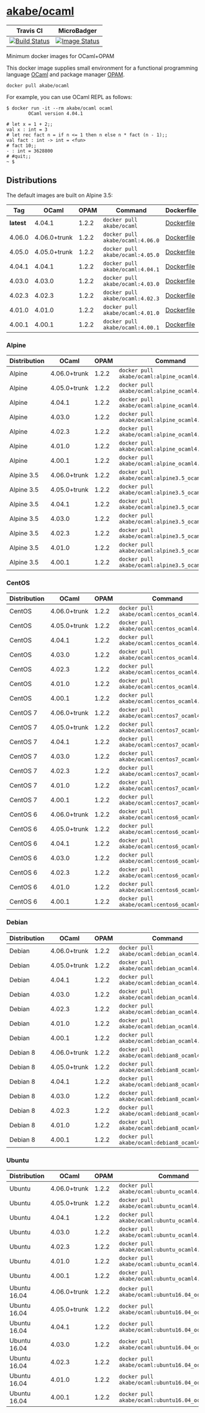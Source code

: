 # [akabe/ocaml](https://hub.docker.com/r/akabe/ocaml/)

| Travis CI | MicroBadger |
| --- | --- |
| [![Build Status](https://travis-ci.org/akabe/docker-ocaml.svg?branch=master)](https://travis-ci.org/akabe/docker-ocaml) | [![Image Status](https://images.microbadger.com/badges/image/akabe/ocaml.svg)](https://microbadger.com/images/akabe/ocaml) |

Minimum docker images for OCaml+OPAM

This docker image supplies small environment for a functional programming language
[OCaml](http://ocaml.org/) and package manager [OPAM](https://opam.ocaml.org/).

```
docker pull akabe/ocaml
```

For example, you can use OCaml REPL as follows:

```
$ docker run -it --rm akabe/ocaml ocaml
        OCaml version 4.04.1

# let x = 1 + 2;;
val x : int = 3
# let rec fact n = if n <= 1 then n else n * fact (n - 1);;
val fact : int -> int = <fun>
# fact 10;;
- : int = 3628800
# #quit;;
~ $
```


## Distributions

The default images are built on Alpine 3.5:

| Tag | OCaml | OPAM | Command | Dockerfile |
| ------------ | ----- | ---- | ------- | ---------- |
| **latest** | 4.04.1 | 1.2.2 | `docker pull akabe/ocaml` | [Dockerfile](dockerfiles/alpine3.5_ocaml4.04.1/Dockerfile) |
| 4.06.0 | 4.06.0+trunk | 1.2.2 | `docker pull akabe/ocaml:4.06.0` | [Dockerfile](dockerfiles/alpine3.5_ocaml4.06.0/Dockerfile) |
| 4.05.0 | 4.05.0+trunk | 1.2.2 | `docker pull akabe/ocaml:4.05.0` | [Dockerfile](dockerfiles/alpine3.5_ocaml4.05.0/Dockerfile) |
| 4.04.1 | 4.04.1 | 1.2.2 | `docker pull akabe/ocaml:4.04.1` | [Dockerfile](dockerfiles/alpine3.5_ocaml4.04.1/Dockerfile) |
| 4.03.0 | 4.03.0 | 1.2.2 | `docker pull akabe/ocaml:4.03.0` | [Dockerfile](dockerfiles/alpine3.5_ocaml4.03.0/Dockerfile) |
| 4.02.3 | 4.02.3 | 1.2.2 | `docker pull akabe/ocaml:4.02.3` | [Dockerfile](dockerfiles/alpine3.5_ocaml4.02.3/Dockerfile) |
| 4.01.0 | 4.01.0 | 1.2.2 | `docker pull akabe/ocaml:4.01.0` | [Dockerfile](dockerfiles/alpine3.5_ocaml4.01.0/Dockerfile) |
| 4.00.1 | 4.00.1 | 1.2.2 | `docker pull akabe/ocaml:4.00.1` | [Dockerfile](dockerfiles/alpine3.5_ocaml4.00.1/Dockerfile) |

### Alpine

| Distribution | OCaml | OPAM | Command | Dockerfile |
| ------------ | ----- | ---- | ------- | ---------- |
| Alpine | 4.06.0+trunk | 1.2.2 | `docker pull akabe/ocaml:alpine_ocaml4.06.0` | [Dockerfile](dockerfiles/alpine3.5_ocaml4.06.0/Dockerfile) |
| Alpine | 4.05.0+trunk | 1.2.2 | `docker pull akabe/ocaml:alpine_ocaml4.05.0` | [Dockerfile](dockerfiles/alpine3.5_ocaml4.05.0/Dockerfile) |
| Alpine | 4.04.1 | 1.2.2 | `docker pull akabe/ocaml:alpine_ocaml4.04.1` | [Dockerfile](dockerfiles/alpine3.5_ocaml4.04.1/Dockerfile) |
| Alpine | 4.03.0 | 1.2.2 | `docker pull akabe/ocaml:alpine_ocaml4.03.0` | [Dockerfile](dockerfiles/alpine3.5_ocaml4.03.0/Dockerfile) |
| Alpine | 4.02.3 | 1.2.2 | `docker pull akabe/ocaml:alpine_ocaml4.02.3` | [Dockerfile](dockerfiles/alpine3.5_ocaml4.02.3/Dockerfile) |
| Alpine | 4.01.0 | 1.2.2 | `docker pull akabe/ocaml:alpine_ocaml4.01.0` | [Dockerfile](dockerfiles/alpine3.5_ocaml4.01.0/Dockerfile) |
| Alpine | 4.00.1 | 1.2.2 | `docker pull akabe/ocaml:alpine_ocaml4.00.1` | [Dockerfile](dockerfiles/alpine3.5_ocaml4.00.1/Dockerfile) |
| Alpine 3.5 | 4.06.0+trunk | 1.2.2 | `docker pull akabe/ocaml:alpine3.5_ocaml4.06.0` | [Dockerfile](dockerfiles/alpine3.5_ocaml4.06.0/Dockerfile) |
| Alpine 3.5 | 4.05.0+trunk | 1.2.2 | `docker pull akabe/ocaml:alpine3.5_ocaml4.05.0` | [Dockerfile](dockerfiles/alpine3.5_ocaml4.05.0/Dockerfile) |
| Alpine 3.5 | 4.04.1 | 1.2.2 | `docker pull akabe/ocaml:alpine3.5_ocaml4.04.1` | [Dockerfile](dockerfiles/alpine3.5_ocaml4.04.1/Dockerfile) |
| Alpine 3.5 | 4.03.0 | 1.2.2 | `docker pull akabe/ocaml:alpine3.5_ocaml4.03.0` | [Dockerfile](dockerfiles/alpine3.5_ocaml4.03.0/Dockerfile) |
| Alpine 3.5 | 4.02.3 | 1.2.2 | `docker pull akabe/ocaml:alpine3.5_ocaml4.02.3` | [Dockerfile](dockerfiles/alpine3.5_ocaml4.02.3/Dockerfile) |
| Alpine 3.5 | 4.01.0 | 1.2.2 | `docker pull akabe/ocaml:alpine3.5_ocaml4.01.0` | [Dockerfile](dockerfiles/alpine3.5_ocaml4.01.0/Dockerfile) |
| Alpine 3.5 | 4.00.1 | 1.2.2 | `docker pull akabe/ocaml:alpine3.5_ocaml4.00.1` | [Dockerfile](dockerfiles/alpine3.5_ocaml4.00.1/Dockerfile) |

### CentOS

| Distribution | OCaml | OPAM | Command | Dockerfile |
| ------------ | ----- | ---- | ------- | ---------- |
| CentOS | 4.06.0+trunk | 1.2.2 | `docker pull akabe/ocaml:centos_ocaml4.06.0` | [Dockerfile](dockerfiles/centos7_ocaml4.06.0/Dockerfile) |
| CentOS | 4.05.0+trunk | 1.2.2 | `docker pull akabe/ocaml:centos_ocaml4.05.0` | [Dockerfile](dockerfiles/centos7_ocaml4.05.0/Dockerfile) |
| CentOS | 4.04.1 | 1.2.2 | `docker pull akabe/ocaml:centos_ocaml4.04.1` | [Dockerfile](dockerfiles/centos7_ocaml4.04.1/Dockerfile) |
| CentOS | 4.03.0 | 1.2.2 | `docker pull akabe/ocaml:centos_ocaml4.03.0` | [Dockerfile](dockerfiles/centos7_ocaml4.03.0/Dockerfile) |
| CentOS | 4.02.3 | 1.2.2 | `docker pull akabe/ocaml:centos_ocaml4.02.3` | [Dockerfile](dockerfiles/centos7_ocaml4.02.3/Dockerfile) |
| CentOS | 4.01.0 | 1.2.2 | `docker pull akabe/ocaml:centos_ocaml4.01.0` | [Dockerfile](dockerfiles/centos7_ocaml4.01.0/Dockerfile) |
| CentOS | 4.00.1 | 1.2.2 | `docker pull akabe/ocaml:centos_ocaml4.00.1` | [Dockerfile](dockerfiles/centos7_ocaml4.00.1/Dockerfile) |
| CentOS 7 | 4.06.0+trunk | 1.2.2 | `docker pull akabe/ocaml:centos7_ocaml4.06.0` | [Dockerfile](dockerfiles/centos7_ocaml4.06.0/Dockerfile) |
| CentOS 7 | 4.05.0+trunk | 1.2.2 | `docker pull akabe/ocaml:centos7_ocaml4.05.0` | [Dockerfile](dockerfiles/centos7_ocaml4.05.0/Dockerfile) |
| CentOS 7 | 4.04.1 | 1.2.2 | `docker pull akabe/ocaml:centos7_ocaml4.04.1` | [Dockerfile](dockerfiles/centos7_ocaml4.04.1/Dockerfile) |
| CentOS 7 | 4.03.0 | 1.2.2 | `docker pull akabe/ocaml:centos7_ocaml4.03.0` | [Dockerfile](dockerfiles/centos7_ocaml4.03.0/Dockerfile) |
| CentOS 7 | 4.02.3 | 1.2.2 | `docker pull akabe/ocaml:centos7_ocaml4.02.3` | [Dockerfile](dockerfiles/centos7_ocaml4.02.3/Dockerfile) |
| CentOS 7 | 4.01.0 | 1.2.2 | `docker pull akabe/ocaml:centos7_ocaml4.01.0` | [Dockerfile](dockerfiles/centos7_ocaml4.01.0/Dockerfile) |
| CentOS 7 | 4.00.1 | 1.2.2 | `docker pull akabe/ocaml:centos7_ocaml4.00.1` | [Dockerfile](dockerfiles/centos7_ocaml4.00.1/Dockerfile) |
| CentOS 6 | 4.06.0+trunk | 1.2.2 | `docker pull akabe/ocaml:centos6_ocaml4.06.0` | [Dockerfile](dockerfiles/centos6_ocaml4.06.0/Dockerfile) |
| CentOS 6 | 4.05.0+trunk | 1.2.2 | `docker pull akabe/ocaml:centos6_ocaml4.05.0` | [Dockerfile](dockerfiles/centos6_ocaml4.05.0/Dockerfile) |
| CentOS 6 | 4.04.1 | 1.2.2 | `docker pull akabe/ocaml:centos6_ocaml4.04.1` | [Dockerfile](dockerfiles/centos6_ocaml4.04.1/Dockerfile) |
| CentOS 6 | 4.03.0 | 1.2.2 | `docker pull akabe/ocaml:centos6_ocaml4.03.0` | [Dockerfile](dockerfiles/centos6_ocaml4.03.0/Dockerfile) |
| CentOS 6 | 4.02.3 | 1.2.2 | `docker pull akabe/ocaml:centos6_ocaml4.02.3` | [Dockerfile](dockerfiles/centos6_ocaml4.02.3/Dockerfile) |
| CentOS 6 | 4.01.0 | 1.2.2 | `docker pull akabe/ocaml:centos6_ocaml4.01.0` | [Dockerfile](dockerfiles/centos6_ocaml4.01.0/Dockerfile) |
| CentOS 6 | 4.00.1 | 1.2.2 | `docker pull akabe/ocaml:centos6_ocaml4.00.1` | [Dockerfile](dockerfiles/centos6_ocaml4.00.1/Dockerfile) |

### Debian

| Distribution | OCaml | OPAM | Command | Dockerfile |
| ------------ | ----- | ---- | ------- | ---------- |
| Debian | 4.06.0+trunk | 1.2.2 | `docker pull akabe/ocaml:debian_ocaml4.06.0` | [Dockerfile](dockerfiles/debian8_ocaml4.06.0/Dockerfile) |
| Debian | 4.05.0+trunk | 1.2.2 | `docker pull akabe/ocaml:debian_ocaml4.05.0` | [Dockerfile](dockerfiles/debian8_ocaml4.05.0/Dockerfile) |
| Debian | 4.04.1 | 1.2.2 | `docker pull akabe/ocaml:debian_ocaml4.04.1` | [Dockerfile](dockerfiles/debian8_ocaml4.04.1/Dockerfile) |
| Debian | 4.03.0 | 1.2.2 | `docker pull akabe/ocaml:debian_ocaml4.03.0` | [Dockerfile](dockerfiles/debian8_ocaml4.03.0/Dockerfile) |
| Debian | 4.02.3 | 1.2.2 | `docker pull akabe/ocaml:debian_ocaml4.02.3` | [Dockerfile](dockerfiles/debian8_ocaml4.02.3/Dockerfile) |
| Debian | 4.01.0 | 1.2.2 | `docker pull akabe/ocaml:debian_ocaml4.01.0` | [Dockerfile](dockerfiles/debian8_ocaml4.01.0/Dockerfile) |
| Debian | 4.00.1 | 1.2.2 | `docker pull akabe/ocaml:debian_ocaml4.00.1` | [Dockerfile](dockerfiles/debian8_ocaml4.00.1/Dockerfile) |
| Debian 8 | 4.06.0+trunk | 1.2.2 | `docker pull akabe/ocaml:debian8_ocaml4.06.0` | [Dockerfile](dockerfiles/debian8_ocaml4.06.0/Dockerfile) |
| Debian 8 | 4.05.0+trunk | 1.2.2 | `docker pull akabe/ocaml:debian8_ocaml4.05.0` | [Dockerfile](dockerfiles/debian8_ocaml4.05.0/Dockerfile) |
| Debian 8 | 4.04.1 | 1.2.2 | `docker pull akabe/ocaml:debian8_ocaml4.04.1` | [Dockerfile](dockerfiles/debian8_ocaml4.04.1/Dockerfile) |
| Debian 8 | 4.03.0 | 1.2.2 | `docker pull akabe/ocaml:debian8_ocaml4.03.0` | [Dockerfile](dockerfiles/debian8_ocaml4.03.0/Dockerfile) |
| Debian 8 | 4.02.3 | 1.2.2 | `docker pull akabe/ocaml:debian8_ocaml4.02.3` | [Dockerfile](dockerfiles/debian8_ocaml4.02.3/Dockerfile) |
| Debian 8 | 4.01.0 | 1.2.2 | `docker pull akabe/ocaml:debian8_ocaml4.01.0` | [Dockerfile](dockerfiles/debian8_ocaml4.01.0/Dockerfile) |
| Debian 8 | 4.00.1 | 1.2.2 | `docker pull akabe/ocaml:debian8_ocaml4.00.1` | [Dockerfile](dockerfiles/debian8_ocaml4.00.1/Dockerfile) |

### Ubuntu

| Distribution | OCaml | OPAM | Command | Dockerfile |
| ------------ | ----- | ---- | ------- | ---------- |
| Ubuntu | 4.06.0+trunk | 1.2.2 | `docker pull akabe/ocaml:ubuntu_ocaml4.06.0` | [Dockerfile](dockerfiles/ubuntu16.04_ocaml4.06.0/Dockerfile) |
| Ubuntu | 4.05.0+trunk | 1.2.2 | `docker pull akabe/ocaml:ubuntu_ocaml4.05.0` | [Dockerfile](dockerfiles/ubuntu16.04_ocaml4.05.0/Dockerfile) |
| Ubuntu | 4.04.1 | 1.2.2 | `docker pull akabe/ocaml:ubuntu_ocaml4.04.1` | [Dockerfile](dockerfiles/ubuntu16.04_ocaml4.04.1/Dockerfile) |
| Ubuntu | 4.03.0 | 1.2.2 | `docker pull akabe/ocaml:ubuntu_ocaml4.03.0` | [Dockerfile](dockerfiles/ubuntu16.04_ocaml4.03.0/Dockerfile) |
| Ubuntu | 4.02.3 | 1.2.2 | `docker pull akabe/ocaml:ubuntu_ocaml4.02.3` | [Dockerfile](dockerfiles/ubuntu16.04_ocaml4.02.3/Dockerfile) |
| Ubuntu | 4.01.0 | 1.2.2 | `docker pull akabe/ocaml:ubuntu_ocaml4.01.0` | [Dockerfile](dockerfiles/ubuntu16.04_ocaml4.01.0/Dockerfile) |
| Ubuntu | 4.00.1 | 1.2.2 | `docker pull akabe/ocaml:ubuntu_ocaml4.00.1` | [Dockerfile](dockerfiles/ubuntu16.04_ocaml4.00.1/Dockerfile) |
| Ubuntu 16.04 | 4.06.0+trunk | 1.2.2 | `docker pull akabe/ocaml:ubuntu16.04_ocaml4.06.0` | [Dockerfile](dockerfiles/ubuntu16.04_ocaml4.06.0/Dockerfile) |
| Ubuntu 16.04 | 4.05.0+trunk | 1.2.2 | `docker pull akabe/ocaml:ubuntu16.04_ocaml4.05.0` | [Dockerfile](dockerfiles/ubuntu16.04_ocaml4.05.0/Dockerfile) |
| Ubuntu 16.04 | 4.04.1 | 1.2.2 | `docker pull akabe/ocaml:ubuntu16.04_ocaml4.04.1` | [Dockerfile](dockerfiles/ubuntu16.04_ocaml4.04.1/Dockerfile) |
| Ubuntu 16.04 | 4.03.0 | 1.2.2 | `docker pull akabe/ocaml:ubuntu16.04_ocaml4.03.0` | [Dockerfile](dockerfiles/ubuntu16.04_ocaml4.03.0/Dockerfile) |
| Ubuntu 16.04 | 4.02.3 | 1.2.2 | `docker pull akabe/ocaml:ubuntu16.04_ocaml4.02.3` | [Dockerfile](dockerfiles/ubuntu16.04_ocaml4.02.3/Dockerfile) |
| Ubuntu 16.04 | 4.01.0 | 1.2.2 | `docker pull akabe/ocaml:ubuntu16.04_ocaml4.01.0` | [Dockerfile](dockerfiles/ubuntu16.04_ocaml4.01.0/Dockerfile) |
| Ubuntu 16.04 | 4.00.1 | 1.2.2 | `docker pull akabe/ocaml:ubuntu16.04_ocaml4.00.1` | [Dockerfile](dockerfiles/ubuntu16.04_ocaml4.00.1/Dockerfile) |

